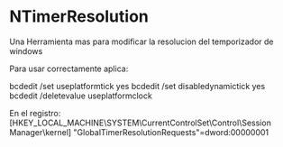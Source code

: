 # NTimerResolution
Una Herramienta mas para modificar la resolucion del temporizador de windows

Para usar correctamente aplica:

bcdedit /set useplatformtick yes
bcdedit /set disabledynamictick yes
bcdedit /deletevalue useplatformclock


En el registro: [HKEY_LOCAL_MACHINE\SYSTEM\CurrentControlSet\Control\Session Manager\kernel]
"GlobalTimerResolutionRequests"=dword:00000001
